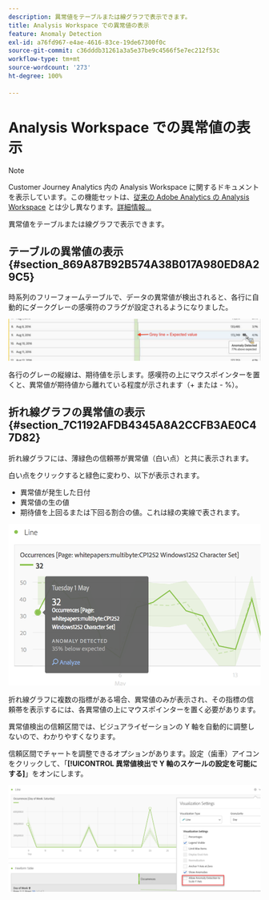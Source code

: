 ```yaml
---
description: 異常値をテーブルまたは線グラフで表示できます。
title: Analysis Workspace での異常値の表示
feature: Anomaly Detection
exl-id: a76fd967-e4ae-4616-83ce-19de67300f0c
source-git-commit: c36dddb31261a3a5e37be9c4566f5e7ec212f53c
workflow-type: tm+mt
source-wordcount: '273'
ht-degree: 100%

---
```


# Analysis Workspace での異常値の表示

>[!NOTE]
>
>Customer Journey Analytics 内の Analysis Workspace に関するドキュメントを表示しています。この機能セットは、[従来の Adobe Analytics の Analysis Workspace](https://experienceleague.adobe.com/docs/analytics/analyze/analysis-workspace/home.html?lang=ja) とは少し異なります。[詳細情報...](/help/getting-started/cja-aa.md)

異常値をテーブルまたは線グラフで表示できます。

## テーブルの異常値の表示 {#section_869A87B92B574A38B017A980ED8A29C5}

時系列のフリーフォームテーブルで、データの異常値が検出されると、各行に自動的にダークグレーの感嘆符のフラグが設定されるようになりました。

![](assets/anomaly_detected.png)

各行のグレーの縦線は、期待値を示します。感嘆符の上にマウスポインターを置くと、異常値が期待値から離れている程度が示されます（+ または - %）。

## 折れ線グラフの異常値の表示 {#section_7C1192AFDB4345A8A2CCFB3AE0C47D82}

折れ線グラフには、薄緑色の信頼帯が異常値（白い点）と共に表示されます。

白い点をクリックすると緑色に変わり、以下が表示されます。

* 異常値が発生した日付
* 異常値の生の値
* 期待値を上回るまたは下回る割合の値。これは緑の実線で表されます。

<!--* The Analyze link to start [Contribution Analysis](/help/analysis-workspace/virtual-analyst/contribution-analysis/ca-tokens.md).-->

![](assets/anomaly_linechart.png)

折れ線グラフに複数の指標がある場合、異常値のみが表示され、その指標の信頼帯を表示するには、各異常値の上にマウスポインターを置く必要があります。

異常値検出の信頼区間では、ビジュアライゼーションの Y 軸を自動的に調整しないので、わかりやすくなります。

信頼区間でチャートを調整できるオプションがあります。設定（歯車）アイコンをクリックして、「**[!UICONTROL 異常値検出で Y 軸のスケールの設定を可能にする]**」をオンにします。

![](assets/scale-y-axis.png)
